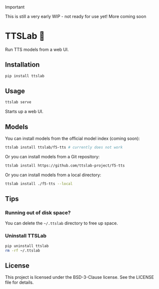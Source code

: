 > [!IMPORTANT]
> This is still a very early WIP - not ready for use yet! More coming soon

# TTSLab 🔬

Run TTS models from a web UI.

## Installation

```bash
pip install ttslab
```

## Usage

```bash
ttslab serve
```

Starts up a web UI.

## Models

You can install models from the official model index (coming soon):

```bash
ttslab install ttslab/f5-tts # currently does not work
```

Or you can install models from a Git repository:

```bash
ttslab install https://github.com/ttslab-project/f5-tts
```

Or you can install models from a local directory:

```bash
ttslab install ./f5-tts --local
```

## Tips

### Running out of disk space?

You can delete the `~/.ttslab` directory to free up space.

### Uninstall TTSLab

```bash
pip uninstall ttslab
rm -rf ~/.ttslab
```


## License

This project is licensed under the BSD-3-Clause license. See the LICENSE file for details.
